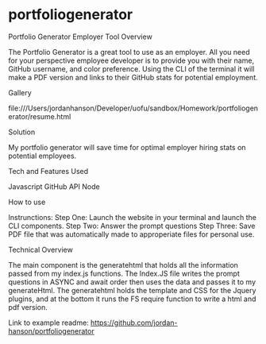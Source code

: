 # portfoliogenerator
Portfolio Generator Employer Tool
Overview

The Portfolio Generator is a great tool to use as an employer. All you need for your perspective employee developer is to provide you with their name, GitHub username, and color preference. Using the CLI of the terminal it will make a PDF version and links to their GitHub stats for potential employment. 

Gallery

file:///Users/jordanhanson/Developer/uofu/sandbox/Homework/portfoliogenerator/resume.html


Solution

My portfolio generator will save time for optimal employer hiring stats on potential employees.

Tech and Features Used

Javascript
GitHub API
Node

How to use

Instrunctions:
Step One: Launch the website in your terminal and launch the CLI components.
Step Two: Answer the prompt questions
Step Three: Save PDF file that was automatically made to approperiate files for personal use.

Technical Overview

The main component is the generatehtml that holds all the information passed from my index.js functions.
The Index.JS file writes the prompt questions in ASYNC and await order then uses the data and passes it to my generateHtml.
The generatehtml holds the template and CSS for the Jquery plugins, and at the bottom it runs the FS require function to write a html and pdf version.

Link to example readme: https://github.com/jordan-hanson/portfoliogenerator
